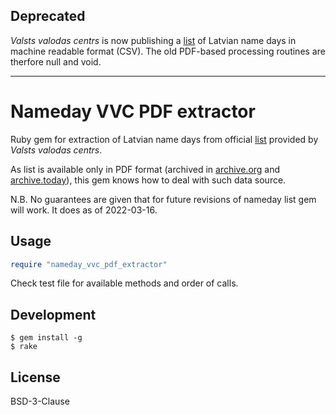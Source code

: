 ## Deprecated

_Valsts valodas centrs_ is now publishing a [list](https://www.vvc.gov.lv/lv/media/157/download?attachment) of Latvian name days in machine readable format (CSV).
The old PDF-based processing routines are therfore null and void.

---

# Nameday VVC PDF extractor

Ruby gem for extraction of Latvian name days from official [list](https://www.vvc.gov.lv/lv/media/157/download?attachment) provided by _Valsts valodas centrs_.

As list is available only in PDF format (archived in [archive.org](https://web.archive.org/web/20220319122108/http://vvc.gov.lv/advantagecms/export/docs/komisijas/tradic_v%C4%81rdadienu_saraksts_2022.pdf) and [archive.today](https://archive.today/T5Wbd)), this gem knows how to deal with such data source.

N.B. No guarantees are given that for future revisions of nameday list gem will work. It does as of 2022-03-16.

## Usage

```ruby
require "nameday_vvc_pdf_extractor"
```

Check test file for available methods and order of calls.

## Development

```shell
$ gem install -g
$ rake
```

## License

BSD-3-Clause
